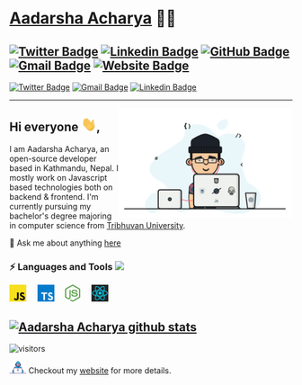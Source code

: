 # [Aadarsha Acharya](http://adarshaacharya.com.np/) 👨‍💻
[![Twitter Badge](https://img.shields.io/badge/-@aadarshatweets-1ca0f1?style=flat-square&labelColor=1ca0f1&logo=twitter&logoColor=white&link=https://twitter.com/adarshatweets)](https://twitter.com/adarshatweets) [![Linkedin Badge](https://img.shields.io/badge/-adarshaacharya-blue?style=flat-square&logo=Linkedin&logoColor=white&link=https://www.linkedin.com/in/adarshaacharya/)](https://www.linkedin.com/in/adarshaacharya/)
[![GitHub Badge](https://img.shields.io/badge/-@adarshaacharya-%23181717?style=flat-square&logo=github)](https://github.com/adarshaacharya)
[![Gmail Badge](https://img.shields.io/badge/-connectwithadarsha@gmail.com-c14438?style=flat-square&logo=Gmail&logoColor=white&link=mailto:connectwithadarsha@gmail.com)](mailto:connectwithadarsha@gmail.com)
[![Website Badge](https://img.shields.io/website?color=0ab9e6&style=flat-square&up_message=adarshaacharya.com.np&url=http%3A%2F%2Fadarshaacharya.com.np%2F)](http://adarshaacharya.com.np)
---
[![Twitter Badge](https://img.shields.io/badge/-@aadarshatweets-00acee?style=flat&logo=Twitter&logoColor=white)](https://twitter.com/intent/follow?screen_name=aadarshatweets "Follow on Twitter")
[![Gmail Badge](https://img.shields.io/badge/-connectwithadarsha@gmail.com-c14438?style=flat&logo=Gmail&logoColor=white)](mailto:connectwithadarsha@gmail.com "Connect via Email")
[![Linkedin Badge](https://img.shields.io/badge/-Aadarsha%20Acharya-0072b1?style=flat&logo=Linkedin&logoColor=white)](https://www.linkedin.com/in/adarshaacharya/ "Connect on LinkedIn")

---

<p>
 <img align="right" src="https://raw.githubusercontent.com/adarshaacharya/adarshaacharya/master/assets/programmer.gif" width="310px alt="programmergif">
</p>


## Hi everyone <img src="https://raw.githubusercontent.com/adarshaacharya/adarshaacharya/master/assets/wave.gif" width="27px">,
I am Aadarsha Acharya, an open-source developer based in Kathmandu, Nepal. I mostly work on Javascript based technologies both on backend & frontend. I'm currently pursuing my bachelor's degree majoring in computer science from [Tribhuvan University](http://www.tribhuvan-university.edu.np/).  


 💬 Ask me about anything [here](https://github.com/adarshaacharya/adarshaacharya/issues)



### ⚡ Languages and Tools <img src="https://media.giphy.com/media/WUlplcMpOCEmTGBtBW/giphy.gif" width="30">
  <img height="30" src="https://raw.githubusercontent.com/adarshaacharya/adarshaacharya/master/assets/javascript.svg"> &nbsp; &nbsp;
  <img height="30" src="https://raw.githubusercontent.com/adarshaacharya/adarshaacharya/master/assets/typescript.svg"> &nbsp; &nbsp;
  <img height="30" src="https://raw.githubusercontent.com/adarshaacharya/adarshaacharya/master/assets/nodejs.svg"> &nbsp; &nbsp;
  <img height="30" src="https://raw.githubusercontent.com/adarshaacharya/adarshaacharya/master/assets/react.svg"> &nbsp; &nbsp; 
<br/> 

[![Aadarsha Acharya github stats](https://github-readme-stats.vercel.app/api?username=adarshaacharya&show_icons=true&theme=algolia&include_all_commits=true)](https://github.com/anuraghazra/github-readme-stats)
---

![visitors](https://visitor-badge.laobi.icu/badge?page_id=adarshaacharya.adarshaacharya&title=Profile%20views) 

 <img src="https://raw.githubusercontent.com/adarshaacharya/adarshaacharya/master/assets/developer.gif" width="30px"> Checkout my [website](http://adarshaacharya.com.np) for more details. 

